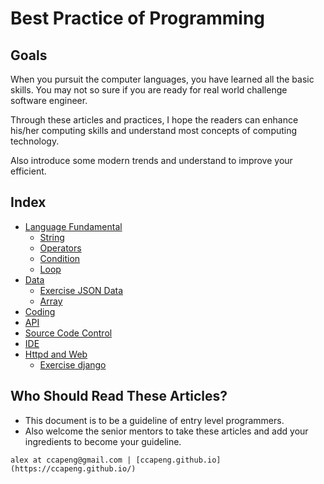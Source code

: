 # Best Practice of Programming

## Goals

When you pursuit the computer languages, you have learned all the basic skills. 
You may not so sure if you are ready for real world challenge software engineer. 

Through these articles and practices, I hope the readers can enhance his/her computing skills and understand most concepts of computing technology.

Also introduce some modern trends and understand to improve your efficient.

## Index
- [Language Fundamental](topic-fundamental.md)
  - [String](topic-string.md)
  - [Operators](topic-operator.md)
  - [Condition](topic-condition.md)
  - [Loop](topic-looping.md)
- [Data](topic-data.md)
  - [Exercise JSON Data](exercise/exercise-json-data.md)
  - [Array](exercise/exercise-array.md)
- [Coding](topic-coding.md)
- [API](topic-api.md)
- [Source Code Control](topic-source-code-control.md)
- [IDE](topic-ide.md)
- [Httpd and Web](topic-web.md)
  - [Exercise django](exercise/exercise-django.md)


## Who Should Read These Articles?
- This document is to be a guideline of entry level programmers.
- Also welcome the senior mentors to take these articles and add your ingredients to become your guideline.




`alex at ccapeng@gmail.com | [ccapeng.github.io](https://ccapeng.github.io/)`